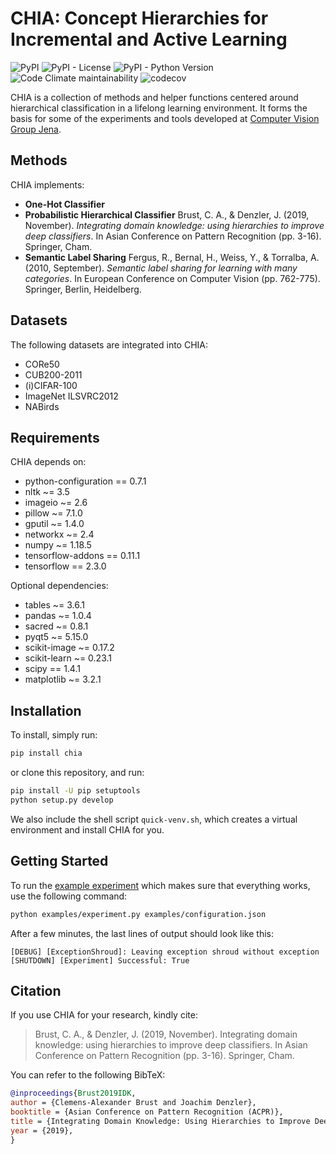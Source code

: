 # CHIA: Concept Hierarchies for Incremental and Active Learning
![PyPI](https://img.shields.io/pypi/v/chia)
![PyPI - License](https://img.shields.io/pypi/l/chia)
![PyPI - Python Version](https://img.shields.io/pypi/pyversions/chia)
![Code Climate maintainability](https://img.shields.io/codeclimate/maintainability/cvjena/chia)
![codecov](https://codecov.io/gh/cvjena/chia/branch/main/graph/badge.svg)

CHIA is a collection of methods and helper functions centered around hierarchical classification in a lifelong learning environment.
It forms the basis for some of the experiments and tools developed at [Computer Vision Group Jena](http://www.inf-cv.uni-jena.de/).

## Methods
CHIA implements:
 * **One-Hot Classifier**
 * **Probabilistic Hierarchical Classifier** Brust, C. A., & Denzler, J. (2019, November). *Integrating domain knowledge: using hierarchies to improve deep classifiers*. In Asian Conference on Pattern Recognition (pp. 3-16). Springer, Cham.
 * **Semantic Label Sharing** Fergus, R., Bernal, H., Weiss, Y., & Torralba, A. (2010, September). *Semantic label sharing for learning with many categories*. In European Conference on Computer Vision (pp. 762-775). Springer, Berlin, Heidelberg.

## Datasets
The following datasets are integrated into CHIA:
 * CORe50
 * CUB200-2011
 * (i)CIFAR-100
 * ImageNet ILSVRC2012
 * NABirds

## Requirements
CHIA depends on:
* python-configuration == 0.7.1
* nltk ~= 3.5
* imageio ~= 2.6
* pillow ~= 7.1.0
* gputil ~= 1.4.0
* networkx ~= 2.4
* numpy ~= 1.18.5
* tensorflow-addons == 0.11.1
* tensorflow == 2.3.0

Optional dependencies:

* tables ~= 3.6.1
* pandas ~= 1.0.4
* sacred ~= 0.8.1
* pyqt5 ~= 5.15.0
* scikit-image ~= 0.17.2
* scikit-learn ~= 0.23.1
* scipy == 1.4.1
* matplotlib ~= 3.2.1

## Installation
To install, simply run:
```bash
pip install chia
```
or clone this repository, and run:
```bash
pip install -U pip setuptools
python setup.py develop
```

We also include the shell script `quick-venv.sh`, which creates a virtual environment and install CHIA for you.

## Getting Started
To run the [example experiment](examples/experiment.py) which makes sure that everything works, use the following command:
```bash
python examples/experiment.py examples/configuration.json
```
After a few minutes, the last lines of output should look like this:
```text
[DEBUG] [ExceptionShroud]: Leaving exception shroud without exception
[SHUTDOWN] [Experiment] Successful: True
```

## Citation
If you use CHIA for your research, kindly cite:
> Brust, C. A., & Denzler, J. (2019, November). Integrating domain knowledge: using hierarchies to improve deep classifiers. In Asian Conference on Pattern Recognition (pp. 3-16). Springer, Cham.

You can refer to the following BibTeX:
```bibtex
@inproceedings{Brust2019IDK,
author = {Clemens-Alexander Brust and Joachim Denzler},
booktitle = {Asian Conference on Pattern Recognition (ACPR)},
title = {Integrating Domain Knowledge: Using Hierarchies to Improve Deep Classifiers},
year = {2019},
}
```